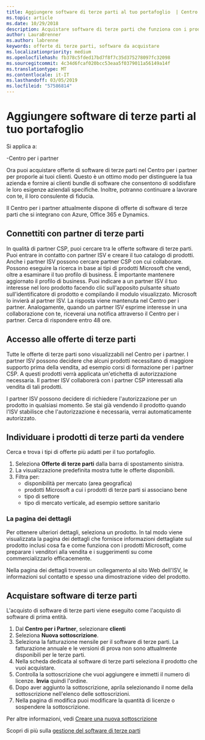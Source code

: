 ```yaml
---
title: Aggiungere software di terze parti al tuo portafoglio  | Centro per i partner
ms.topic: article
ms.date: 10/29/2018
description: Acquistare software di terze parti che funziona con i prodotti Microsoft
author: LauraBrenner
ms.author: labrenne
keywords: offerte di terze parti, software da acquistare
ms.localizationpriority: medium
ms.openlocfilehash: fb378c5fded17bd7f8f7c35d375278097fc32098
ms.sourcegitcommit: 4c34d6fcaf020bcc53eaa5f0379011a56149a14f
ms.translationtype: MT
ms.contentlocale: it-IT
ms.lasthandoff: 03/05/2019
ms.locfileid: "57586814"
---
```

# <a name="add-third-party-software-to-your-portfolio"></a>Aggiungere software di terze parti al tuo portafoglio

Si applica a:

-Centro per i partner

Ora puoi acquistare offerte di software di terze parti nel Centro per i partner per proporle ai tuoi clienti. Questo è un ottimo modo per distinguere la tua azienda e fornire ai clienti bundle di software che consentono di soddisfare le loro esigenze aziendali specifiche. Inoltre, potranno continuare a lavorare con te, il loro consulente di fiducia.

Il Centro per i partner attualmente dispone di offerte di software di terze parti che si integrano con Azure, Office 365 e Dynamics. 

## <a name="connect-with-third-party-partners"></a>Connettiti con partner di terze parti
 
In qualità di partner CSP, puoi cercare tra le offerte software di terze parti. Puoi entrare in contatto con partner ISV e creare il tuo catalogo di prodotti. Anche i partner ISV possono cercare partner CSP con cui collaborare. Possono eseguire la ricerca in base ai tipi di prodotti Microsoft che vendi, oltre a esaminare il tuo profilo di business. È importante mantenere aggiornato il profilo di business. Puoi indicare a un partner ISV il tuo interesse nel loro prodotto facendo clic sull'apposito pulsante situato sull'identificatore di prodotto e compilando il modulo visualizzato. Microsoft lo invierà al partner ISV. La risposta viene mantenuta nel Centro per i partner. Analogamente, quando un partner ISV esprime interesse in una collaborazione con te, riceverai una notifica attraverso il Centro per i partner. Cerca di rispondere entro 48 ore.

## <a name="access-to-third-party-offers"></a>Accesso alle offerte di terze parti

Tutte le offerte di terze parti sono visualizzabili nel Centro per i partner. I partner ISV possono decidere che alcuni prodotti necessitano di maggiore supporto prima della vendita, ad esempio corsi di formazione per i partner CSP. A questi prodotti verrà applicata un'etichetta di autorizzazione necessaria. Il partner ISV collaborerà con i partner CSP interessati alla vendita di tali prodotti. 

I partner ISV possono decidere di richiedere l'autorizzazione per un prodotto in qualsiasi momento. Se stai già vendendo il prodotto quando l'ISV stabilisce che l'autorizzazione è necessaria, verrai automaticamente autorizzato.

## <a name="discover-third-party-products-you-want-to-sell"></a>Individuare i prodotti di terze parti da vendere

Cerca e trova i tipi di offerte più adatti per il tuo portafoglio. 

1. Seleziona **Offerte di terze parti** dalla barra di spostamento sinistra.
2. La visualizzazione predefinita mostra tutte le offerte disponibili.
3. Filtra per:
    - disponibilità per mercato (area geografica)
    - prodotti Microsoft a cui i prodotti di terze parti si associano bene
    - tipo di settore
    - tipo di mercato verticale, ad esempio settore sanitario

### <a name="the-details-page"></a>La pagina dei dettagli

Per ottenere ulteriori dettagli, seleziona un prodotto. In tal modo viene visualizzata la pagina dei dettagli che fornisce informazioni dettagliate sul prodotto inclusi cosa fa e come funziona con i prodotti Microsoft, come preparare i venditori alla vendita e i suggerimenti su come commercializzarlo efficacemente.

Nella pagina dei dettagli troverai un collegamento al sito Web dell'ISV, le informazioni sul contatto e spesso una dimostrazione video del prodotto. 

## <a name="purchase-the-third-party-software"></a>Acquistare software di terze parti

L'acquisto di software di terze parti viene eseguito come l'acquisto di software di prima entità. 

1. Dal **Centro per i Partner**, selezionare **clienti**
2. Seleziona **Nuova sottoscrizione**.
3. Seleziona la fatturazione mensile per il software di terze parti. La fatturazione annuale e le versioni di prova non sono attualmente disponibili per le terze parti.
4. Nella scheda dedicata al software di terze parti seleziona il prodotto che vuoi acquistare.
5. Controlla la sottoscrizione che vuoi aggiungere e immetti il numero di licenze. **Invia** quindi l'ordine.
6. Dopo aver aggiunto la sottoscrizione, aprila selezionando il nome della sottoscrizione nell'elenco delle sottoscrizioni.
7. Nella pagina di modifica puoi modificare la quantità di licenze o sospendere la sottoscrizione.

Per altre informazioni, vedi [Creare una nuova sottoscrizione](create-a-new-subscription.md)

Scopri di più sulla [gestione del software di terze parti](third-party-help.md)  
